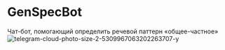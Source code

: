 # GenSpecBot
Чат-бот, помогающий определить речевой паттерн «общее-частное»
![telegram-cloud-photo-size-2-5309967063202263707-y](https://github.com/user-attachments/assets/9a0e0fca-cf41-4da2-adba-19f84b845a65)

